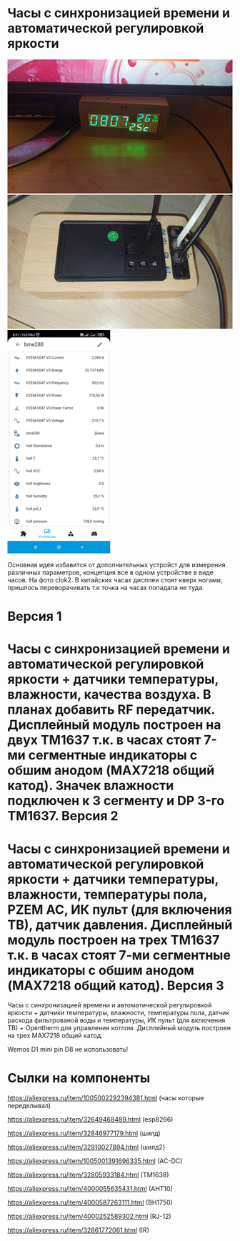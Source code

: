 Часы с синхронизацией времени и автоматической регулировкой яркости
========================

<img src="https://github.com/ananyevgv/Esphome-clock-NTP/blob/main/cloc-f.jpg" height="300" alt="Часы">
<img src="https://github.com/ananyevgv/Esphome-clock-NTP/blob/main/clok-t.jpg" height="300" alt="Обратная сторона">
<img src="https://github.com/ananyevgv/Esphome-clock-NTP/blob/main/dat.jpg" height="500" alt="Срин датчиков">   

Основная идея избавится от дополнительных устройст для измерения различных параметров, концепция все в одном устройстве в виде часов. 
На фото clok2. В китайских часах дисплеи стоят кверх ногами, пришлось переворачивать т.к точка на часах попадала не туда.

Версия 1 
==========
Часы с синхронизацией времени и автоматической регулировкой яркости + датчики температуры, влажности, качества воздуха. В планах добавить RF передатчик.
Дисплейный модуль построен на двух TM1637 т.к. в часах стоят 7-ми сегментные индикаторы с обшим анодом (MAX7218 общий катод). Значек влажности подключен к 3 сегменту и DP 3-го TM1637. 
Версия 2
==========
Часы с синхронизацией времени и автоматической регулировкой яркости + датчики температуры, влажности, температуры пола, PZEM AC, ИК пульт (для включения ТВ), датчик давления.
Дисплейный модуль построен на трех TM1637 т.к. в часах стоят 7-ми сегментные индикаторы с обшим анодом (MAX7218 общий катод). 
Версия 3
==========
Часы с синхронизацией времени и автоматической регулировкой яркости + датчики температуры, влажности, температуры пола, датчик расхода фильтрованой воды  и температуры, ИК пульт (для включения ТВ) + Opentherm  для управления котлом. Дисплейный модуль построен на трех MAX7218 общий катод. 



Wemos D1 mini pin D8 не использовать! 


Сылки на компоненты
========================

https://aliexpress.ru/item/1005002292394381.html (часы которые переделывал)

https://aliexpress.ru/item/32649468489.html (esp8266)

https://aliexpress.ru/item/32846977179.html (шилд)

https://aliexpress.ru/item/32910027894.html (шилд2)

https://aliexpress.ru/item/1005001391696335.html (AC-DC)

https://aliexpress.ru/item/32805933184.html (TM1638)

https://aliexpress.ru/item/4000055635431.html (AHT10)

https://aliexpress.ru/item/4000587263111.html (BH1750)

https://aliexpress.ru/item/4000252589302.html (RJ-12)

https://aliexpress.ru/item/32861772061.html (IR)
